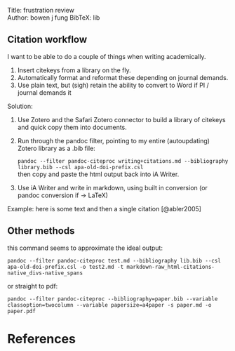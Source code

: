 Title:	frustration review  
Author: bowen j fung
BibTeX: lib

## Citation workflow
I want to be able to do a couple of things when writing academically.

1. Insert citekeys from a library on the fly.
2. Automatically format and reformat these depending on journal demands.
3. Use plain text, but (sigh) retain the ability to convert to Word if PI  / journal demands it

Solution:
1. Use Zotero and the Safari Zotero connector to build a library of citekeys and quick copy them into documents.
2. Run through the pandoc filter, pointing to my entire (autoupdating) Zotero library as a .bib file:

	```pandoc --filter pandoc-citeproc writing+citations.md --bibliography library.bib --csl apa-old-doi-prefix.csl```\
then copy and paste the html output back into iA Writer.
  
3. Use iA Writer and write in markdown, using built in conversion (or pandoc conversion if -> LaTeX)

Example: here is some text and then a single citation [@abler2005]


## Other methods

this command seems to approximate the ideal output:

	pandoc --filter pandoc-citeproc test.md --bibliography lib.bib --csl apa-old-doi-prefix.csl -o test2.md -t markdown-raw_html-citations-native_divs-native_spans

or straight to pdf:

	pandoc --filter pandoc-citeproc --bibliography=paper.bib --variable classoption=twocolumn --variable papersize=a4paper -s paper.md -o paper.pdf


# References
